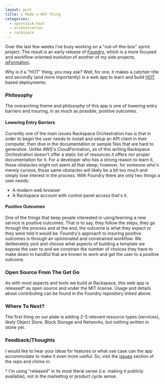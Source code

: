 ```yaml
---
layout: post
title: I Made a HOT Thing
categories:
  - openstack-heat
  - orchestration
  - rackspace
---
```

Over the last few weeks I've busy working on a "out-of-the-box" sprint project. The result is an early release of [Foundry](https://github.com/rackerlabs/foundry), which is a more focused and workflow-oriented evolution of another of my side projects, [jsFormation](https://github.com/rdodev/jsFormation).

<!-- more -->

Why is it a "HOT" thing, you may ask? Well, for one, it makes a catchier title and secondly (and more importantly) is a web app to learn and build [HOT](http://docs.openstack.org/developer/heat/template_guide/hot_guide.html) based deployments.

### Philosophy
The overarching theme and philosophy of this app is one of lowering entry barriers and insuring, in as much as possible, positive outcomes.

#### Lowering Entry Barriers
Currently one of the main issues Rackspace Orchestration has is that in order to begin the user needs to install and setup an API client in their computer, then dive in the documentation or sample files that are hard to generalize. Unlike AWS's CloudFormation, as of this writing Rackspace Orchestration doesn't offer a static list of resources it offers nor proper documentation for it. For a developer who has a strong reason to learn it, these obstacles might not seem all that steep; however, for someone who's merely curious, those same obstacles will likely be a bit too much and simply lose interest in the process. With Foundry there are only two things a user needs:
  - A modern web browser
  - A Rackspace account with control panel access
that's it.

#### Positive Outcomes
One of the things that keep people interested in using/learning a new service is positive outcomes. That is to say, they follow the steps, they go through the process and at the end, the outcome is what they expect or they were told it would be. Foundry's approach to insuring positive outcomes is through an opinionated and constrained workflow. We deliberately pick and choose what aspects of building a template we expose the user to and we constrain the number of choices they have to make down to handful that are known to work and get the user to a positive outcome.

### Open Source From The Get Go
As with most aspects and tools we build at Rackspace, this web app is released† as open source and under the MIT license. Usage and details about contributing can be found in the Foundry repository linked above.

### Where To Next?
The first thing on our plate is adding 2-3 relevant resource types (services), likely Object Store, Block Storage and Networks, but nothing written in stone yet. 

### Feedback/Thoughts
I would like to hear your ideas for features or what use case can the app accommodate to make it even more useful. So, visit the [issues](https://github.com/rackerlabs/foundry/issues) section of the repo and chime in.

† I'm using "released" in its most literal sense (i.e. making it publicly available), not in the marketing or product cycle sense.